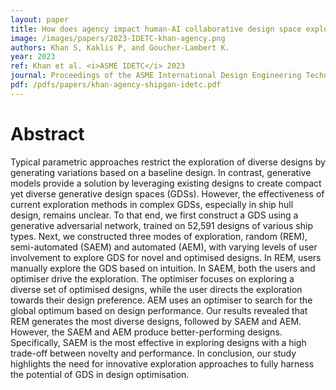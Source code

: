 ```yaml
---
layout: paper
title: How does agency impact human-AI collaborative design space exploration? A case study on ship design with deep generative models
image: /images/papers/2023-IDETC-khan-agency.png
authors: Khan S, Kaklis P, and Goucher-Lambert K.
year: 2023
ref: Khan et al. <i>ASME IDETC</i> 2023
journal: Proceedings of the ASME International Design Engineering Technical Conferences (2023).
pdf: /pdfs/papers/khan-agency-shipgan-idetc.pdf
---
```


# Abstract	

Typical parametric approaches restrict the exploration of diverse designs by generating variations based on a baseline
design. In contrast, generative models provide a solution by leveraging existing designs to create compact yet diverse
generative design spaces (GDSs). However, the effectiveness of current exploration methods in complex GDSs,
especially in ship hull design, remains unclear. To that end, we first construct a GDS using a generative adversarial
network, trained on 52,591 designs of various ship types. Next, we constructed three modes of exploration, random
(REM), semi-automated (SAEM) and automated (AEM), with varying levels of user involvement to explore GDS
for novel and optimised designs. In REM, users manually explore the GDS based on intuition. In SAEM, both the
users and optimiser drive the exploration. The optimiser focuses on exploring a diverse set of optimised designs,
while the user directs the exploration towards their design preference. AEM uses an optimiser to search for the
global optimum based on design performance. Our results revealed that REM generates the most diverse designs,
followed by SAEM and AEM. However, the SAEM and AEM produce better-performing designs. Specifically, SAEM
is the most effective in exploring designs with a high trade-off between novelty and performance. In conclusion, our
study highlights the need for innovative exploration approaches to fully harness the potential of GDS in design
optimisation.
